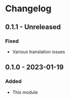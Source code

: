 # Changelog

## 0.1.1 - Unreleased

### Fixed

-   Various translation issues

## 0.1.0 - 2023-01-19

### Added

-   This module
